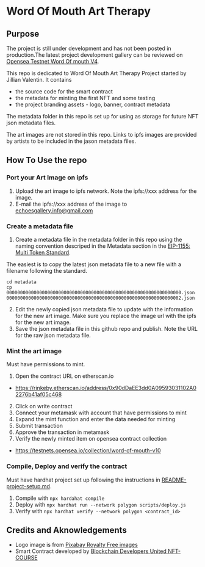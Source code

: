 # Word Of Mouth Art Therapy

## Purpose

The project is still under development and has not been posted in production.The latest project development gallery can be reviewed on [Opensea Testnet Word Of mouth V4](https://testnets.opensea.io/collection/word-of-mouth-v4).

This repo is dedicated to Word Of Mouth Art Therapy Project started by Jillian Valentin. It contains 
* the source code for the smart contract
* the metadata for minting the first NFT and some testing
* the project branding assets - logo, banner, contract metadata 

The metadata folder in this repo is set up for using as storage for future NFT json metadata files. 

The art images are not stored in this repo. Links to ipfs images are provided by artists to be included in the jason metadata files.

## How To Use the repo

### Port your Art Image on ipfs

1. Upload the art image to ipfs network. Note the ipfs://xxx address for the image.
1. E-mail the ipfs://xxx address of the image to echoesgallery.info@gmail.com

### Create a metadata file

1. Create a metadata file in the metadata folder in this repo using the naming convention descriped in the Metadata section in the [EIP-1155: Multi Token Standard](https://eips.ethereum.org/EIPS/eip-1155).

The easiest is to copy the latest json metadata file to a new file with a filename following the standard.
```
cd metadata
cp 0000000000000000000000000000000000000000000000000000000000000000.json 0000000000000000000000000000000000000000000000000000000000000002.json
```

2. Edit the newly copied json metadata file to update with the information for the new art image. Make sure you replace the image url with the ipfs for the new art image.
3. Save the json metadata file in this github repo and publish. Note the URL for the raw json metadata file.

### Mint the art image
Must have permissions to mint.

1. Open the contract URL on etherscan.io
- https://rinkeby.etherscan.io/address/0x90dDaEE3dd0A09593031102A02276b41af05c468
2. Click on write contract 
4. Connect your metamask with account that have permissions to mint
3. Expand the mint function and enter the data needed for minting
5. Submit transaction
6. Approve the transaction in metamask
7. Verify the newly minted item on opensea contract collection
- https://testnets.opensea.io/collection/word-of-mouth-v10

### Compile, Deploy and verify the contract
Must have hardhat project set up following the instructions in [README-project-setup.md](https://github.com/BlockDevsUnited/NFT-COURSE/blob/main/README-project-setup.md). 
1. Compile with ```npx hardahat compile```
1. Deploy with ```npx hardhat run --network polygon scripts/deploy.js```
1. Verify with ```npx hardhat verify --network polygon <contract_id>```

## Credits and Aknowledgements
- Logo image is from [Pixabay Royalty Free images](https://pixabay.com/photos/people-viewer-exhibition-2944064/)
- Smart Contract developed by [Blockchain Developers United NFT-COURSE](https://github.com/BlockDevsUnited/NFT-COURSE)